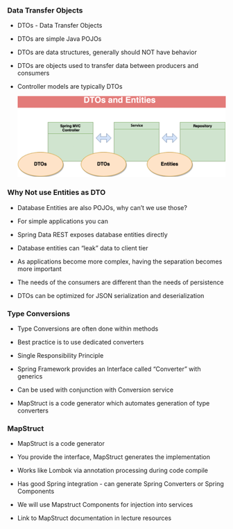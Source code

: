 ### Data Transfer Objects

- DTOs - Data Transfer Objects

- DTOs are simple Java POJOs

- DTOs are data structures, generally should NOT have behavior

- DTOs are objects used to transfer data between producers and consumers

- Controller models are typically DTOs


    ![alt text](image-9.png)


### Why Not use Entities as DTO

- Database Entities are also POJOs, why can’t we use those?

- For simple applications you can

- Spring Data REST exposes database entities directly

- Database entities can “leak” data to client tier

- As applications become more complex, having the separation becomes more important

- The needs of the consumers are different than the needs of persistence

- DTOs can be optimized for JSON serialization and deserialization 

### Type Conversions

- Type Conversions are often done within methods

- Best practice is to use dedicated converters

- Single Responsibility Principle

- Spring Framework provides an Interface called “Converter” with generics

- Can be used with conjunction with Conversion service

- MapStruct is a code generator which automates generation of type converters

### MapStruct

- MapStruct is a code generator

- You provide the interface, MapStruct generates the implementation

- Works like Lombok via annotation processing during code compile

- Has good Spring integration - can generate Spring Converters or Spring Components

- We will use Mapstruct Components for injection into services

- Link to MapStruct documentation in lecture resources